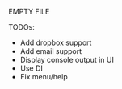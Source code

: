 EMPTY FILE

TODOs:
- Add dropbox support
- Add email support
- Display console output in UI
- Use DI
- Fix menu/help

